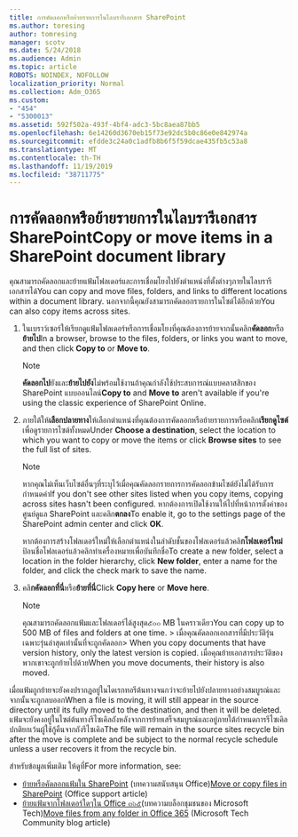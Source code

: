 ```yaml
---
title: การคัดลอกหรือย้ายรายการในไลบรารีเอกสาร SharePoint
ms.author: toresing
author: tomresing
manager: scotv
ms.date: 5/24/2018
ms.audience: Admin
ms.topic: article
ROBOTS: NOINDEX, NOFOLLOW
localization_priority: Normal
ms.collection: Adm_O365
ms.custom:
- "454"
- "5300013"
ms.assetid: 592f502a-493f-4bf4-adc3-5bc8aea87bb5
ms.openlocfilehash: 6e14260d3670eb15f73e92dc5b0c86e0e842974a
ms.sourcegitcommit: efdde3c24a0c1adfb8b6f5f59dcae435fb5c53a8
ms.translationtype: MT
ms.contentlocale: th-TH
ms.lasthandoff: 11/19/2019
ms.locfileid: "38711775"
---
```

# <a name="copy-or-move-items-in-a-sharepoint-document-library"></a><span data-ttu-id="c2c68-102">การคัดลอกหรือย้ายรายการในไลบรารีเอกสาร SharePoint</span><span class="sxs-lookup"><span data-stu-id="c2c68-102">Copy or move items in a SharePoint document library</span></span>

<span data-ttu-id="c2c68-103">คุณสามารถคัดลอกและย้ายแฟ้มโฟลเดอร์และการเชื่อมโยงไปยังตำแหน่งที่ตั้งต่างๆภายในไลบรารีเอกสารได้</span><span class="sxs-lookup"><span data-stu-id="c2c68-103">You can copy and move files, folders, and links to different locations within a document library.</span></span> <span data-ttu-id="c2c68-104">นอกจากนี้คุณยังสามารถคัดลอกรายการในไซต์ได้อีกด้วย</span><span class="sxs-lookup"><span data-stu-id="c2c68-104">You can also copy items across sites.</span></span> 
  
1. <span data-ttu-id="c2c68-105">ในเบราว์เซอร์ให้เรียกดูแฟ้มโฟลเดอร์หรือการเชื่อมโยงที่คุณต้องการย้ายจากนั้นคลิก**คัดลอก**หรือ**ย้ายไป**</span><span class="sxs-lookup"><span data-stu-id="c2c68-105">In a browser, browse to the files, folders, or links you want to move, and then click **Copy to** or **Move to**.</span></span>

    > [!NOTE]
    > <span data-ttu-id="c2c68-106">**คัดลอกไป**ยังและ**ย้ายไปยัง**ไม่พร้อมใช้งานถ้าคุณกำลังใช้ประสบการณ์แบบคลาสสิกของ SharePoint แบบออนไลน์</span><span class="sxs-lookup"><span data-stu-id="c2c68-106">**Copy to** and **Move to** aren't available if you're using the classic experience of SharePoint Online.</span></span>
  
2. <span data-ttu-id="c2c68-107">ภายใต้ให้**เลือกปลายทาง**ให้เลือกตำแหน่งที่คุณต้องการคัดลอกหรือย้ายรายการหรือคลิก**เรียกดูไซต์**เพื่อดูรายการไซต์ทั้งหมด</span><span class="sxs-lookup"><span data-stu-id="c2c68-107">Under **Choose a destination**, select the location to which you want to copy or move the items or click **Browse sites** to see the full list of sites.</span></span>

    > [!NOTE]
    > <span data-ttu-id="c2c68-108">หากคุณไม่เห็นเว็บไซต์อื่นๆที่ระบุไว้เมื่อคุณคัดลอกรายการการคัดลอกข้ามไซต์ยังไม่ได้รับการกำหนดค่า</span><span class="sxs-lookup"><span data-stu-id="c2c68-108">If you don't see other sites listed when you copy items, copying across sites hasn't been configured.</span></span> <span data-ttu-id="c2c68-109">หากต้องการเปิดใช้งานให้ไปที่หน้าการตั้งค่าของศูนย์ดูแล SharePoint และคลิก**ตกลง**</span><span class="sxs-lookup"><span data-stu-id="c2c68-109">To enable it, go to the settings page of the SharePoint admin center and click **OK**.</span></span>
  
    <span data-ttu-id="c2c68-110">หากต้องการสร้างโฟลเดอร์ใหม่ให้เลือกตำแหน่งในลำดับชั้นของโฟลเดอร์แล้วคลิ**กโฟลเดอร์ใหม่**ป้อนชื่อโฟลเดอร์แล้วคลิกทำเครื่องหมายเพื่อบันทึกชื่อ</span><span class="sxs-lookup"><span data-stu-id="c2c68-110">To create a new folder, select a location in the folder hierarchy, click **New folder**, enter a name for the folder, and click the check mark to save the name.</span></span>

3. <span data-ttu-id="c2c68-111">คลิ**กคัดลอกที่นี่**หรือ**ย้ายที่นี่**</span><span class="sxs-lookup"><span data-stu-id="c2c68-111">Click **Copy here** or **Move here**.</span></span>

    > [!NOTE]
    > <span data-ttu-id="c2c68-112">คุณสามารถคัดลอกแฟ้มและโฟลเดอร์ได้สูงสุด๕๐๐ MB ในคราวเดียว</span><span class="sxs-lookup"><span data-stu-id="c2c68-112">You can copy up to 500 MB of files and folders at one time.</span></span> <span data-ttu-id="c2c68-113">> เมื่อคุณคัดลอกเอกสารที่มีประวัติรุ่นเฉพาะรุ่นล่าสุดเท่านั้นที่จะถูกคัดลอก</span><span class="sxs-lookup"><span data-stu-id="c2c68-113">>  When you copy documents that have version history, only the latest version is copied.</span></span> <span data-ttu-id="c2c68-114">เมื่อคุณย้ายเอกสารประวัติของพวกเขาจะถูกย้ายไปด้วย</span><span class="sxs-lookup"><span data-stu-id="c2c68-114">When you move documents, their history is also moved.</span></span>
  
 <span data-ttu-id="c2c68-115">เมื่อแฟ้มถูกย้ายจะยังคงปรากฏอยู่ในไดเรกทอรีต้นทางจนกว่าจะย้ายไปยังปลายทางอย่างสมบูรณ์และจากนั้นจะถูกลบออก</span><span class="sxs-lookup"><span data-stu-id="c2c68-115">When a file is moving, it will still appear in the source directory until its fully moved to the destination, and then it will be deleted.</span></span> <span data-ttu-id="c2c68-116">แฟ้มจะยังคงอยู่ในไซต์ต้นทางรีไซเคิลถังหลังจากการย้ายเสร็จสมบูรณ์และอยู่ภายใต้กำหนดการรีไซเคิลปกติยกเว้นผู้ใช้กู้คืนจากถังรีไซเคิล</span><span class="sxs-lookup"><span data-stu-id="c2c68-116">The file will remain in the source sites recycle bin after the move is complete and be subject to the normal recycle schedule unless a user recovers it from the recycle bin.</span></span>

<span data-ttu-id="c2c68-117">สำหรับข้อมูลเพิ่มเติม ให้ดูที่</span><span class="sxs-lookup"><span data-stu-id="c2c68-117">For more information, see:</span></span>

 - <span data-ttu-id="c2c68-118">[ย้ายหรือคัดลอกแฟ้มใน SharePoint](https://support.office.com/article/move-or-copy-files-in-sharepoint-00e2f483-4df3-46be-a861-1f5f0c1a87bc) (บทความสนับสนุน Office)</span><span class="sxs-lookup"><span data-stu-id="c2c68-118">[Move or copy files in SharePoint](https://support.office.com/article/move-or-copy-files-in-sharepoint-00e2f483-4df3-46be-a861-1f5f0c1a87bc) (Office support article)</span></span>
 - <span data-ttu-id="c2c68-119">[ย้ายแฟ้มจากโฟลเดอร์ใดๆใน Office ๓๖๕](https://techcommunity.microsoft.com/t5/Microsoft-SharePoint-Blog/Now-move-files-anywhere-in-Office-365-SharePoint-and-OneDrive/ba-p/146973)(บทความบล็อกชุมชนของ Microsoft Tech)</span><span class="sxs-lookup"><span data-stu-id="c2c68-119">[Move files from any folder in Office 365](https://techcommunity.microsoft.com/t5/Microsoft-SharePoint-Blog/Now-move-files-anywhere-in-Office-365-SharePoint-and-OneDrive/ba-p/146973) (Microsoft Tech Community blog article)</span></span>  